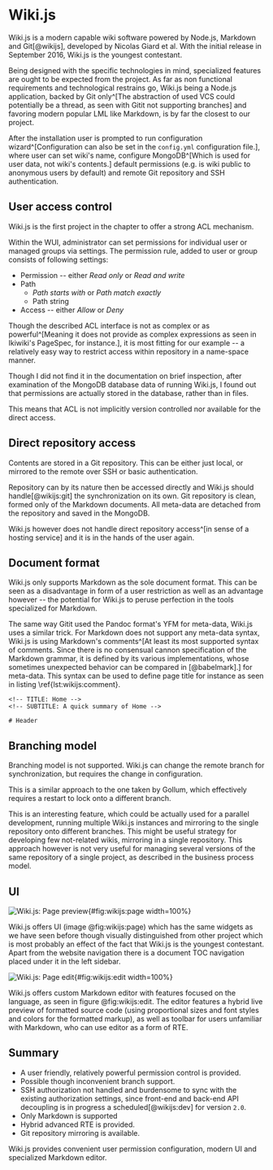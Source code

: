 # Wiki.js

Wiki.js is a modern capable wiki software powered by Node.js, Markdown and Git[@wikijs], developed by Nicolas Giard et al.
With the initial release in September 2016, Wiki.js is the youngest contestant.

Being designed with the specific technologies in mind, specialized features are ought to be expected from the project.
As far as non functional requirements and technological restrains go, Wiki.js being a Node.js application, backed by Git only^[The abstraction of used VCS could potentially be a thread, as seen with Gitit not supporting branches] and favoring modern popular LML like Markdown, is by far the closest to our project.

After the installation user is prompted to run configuration wizard^[Configuration can also be set in the `config.yml` configuration file.], where user can set wiki's name, configure MongoDB^[Which is used for user data, not wiki's contents.] default permissions (e.g. is wiki public to anonymous users by default) and remote Git repository and SSH authentication.

## User access control

Wiki.js is the first project in the chapter to offer a strong ACL mechanism.

Within the WUI, administrator can set permissions for individual user or managed groups via settings.
The permission rule, added to user or group consists of following settings:

* Permission -- either _Read only_ or _Read and write_
* Path
    * _Path starts with_ or _Path match exactly_
    * Path string
* Access -- either _Allow_ or _Deny_

Though the described ACL interface is not as complex or as powerful^[Meaning it does not provide as complex expressions as seen in Ikiwiki's PageSpec, for instance.], it is most fitting for our example
-- a relatively easy way to restrict access within repository in a name-space manner.

Though I did not find it in the documentation on brief inspection, after examination of the MongoDB database data of running Wiki.js, I found out that permissions are actually stored in the database, rather than in files.

This means that ACL is not implicitly version controlled nor available for the direct access.

## Direct repository access

Contents are stored in a Git repository. This can be either just local, or mirrored to the remote over SSH or basic authentication.

Repository can by its nature then be accessed directly and Wiki.js should handle[@wikijs:git] the synchronization on its own.
Git repository is clean, formed only of the Markdown documents.
All meta-data are detached from the repository and saved in the MongoDB.

Wiki.js however does not handle direct repository access^[in sense of a hosting service] and it is in the hands of the user again.

## Document format

Wiki.js only supports Markdown as the sole document format.
This can be seen as a disadvantage in form of a user restriction as well as an advantage however -- the potential for Wiki.js to peruse perfection in the tools specialized for Markdown.

The same way Gitit used the Pandoc format's YFM for meta-data, Wiki.js uses a similar trick.
For Markdown does not support any meta-data syntax, Wiki.js is using Markdown's comments^[At least its most supported syntax of comments. Since there is no consensual cannon specification of the Markdown grammar, it is defined by its various implementations, whose sometimes unexpected behavior can be compared in [@babelmark].] for meta-data.
This syntax can be used to define page title for instance as seen in listing \ref{lst:wikijs:comment}.

```{language=html caption="Wiki.js: Markdown meta comments" label="lst:wikijs:comment"}
<!-- TITLE: Home -->
<!-- SUBTITLE: A quick summary of Home -->

# Header
```

## Branching model

Branching model is not supported.
Wiki.js can change the remote branch for synchronization, but requires the change in configuration.

This is a similar approach to the one taken by Gollum, which effectively requires a restart to lock onto a different branch.

This is an interesting feature, which could be actually used for a parallel development, running multiple Wiki.js instances and mirroring to the single repository onto different branches.
This might be useful strategy for developing few not-related wikis, mirroring in a single repository.
This approach however is not very useful for managing several versions of the same repository of a single project, as described in the business process model.

## UI

![Wiki.js: Page preview](./src/assets/images/wikijs-page){#fig:wikijs:page width=100%}

Wiki.js offers UI (image @fig:wikijs:page) which has the same widgets as we have seen before though visually distinguished from other project which is most probably an effect of the fact that Wiki.js is the youngest contestant.
Apart from the website navigation there is a document TOC navigation placed under it in the left sidebar.

![Wiki.js: Page edit](./src/assets/images/wikijs-edit){#fig:wikijs:edit width=100%}

Wiki.js offers custom Markdown editor with features focused on the language, as seen in figure @fig:wikijs:edit.
The editor features a hybrid live preview of formatted source code (using proportional sizes and font styles and colors for the formatted markup), as well as toolbar for users unfamiliar with Markdown, who can use editor as a form of RTE.

## Summary

- A user friendly, relatively powerful permission control is provided.
- Possible though inconvenient branch support.
- SSH authorization not handled and burdensome to sync with the existing authorization settings, since front-end and back-end API decoupling is in progress a scheduled[@wikijs:dev] for version `2.0`.
- Only Markdown is supported
- Hybrid advanced RTE is provided.
- Git repository mirroring is available.

Wiki.js provides convenient user permission configuration, modern UI and specialized Markdown editor.
